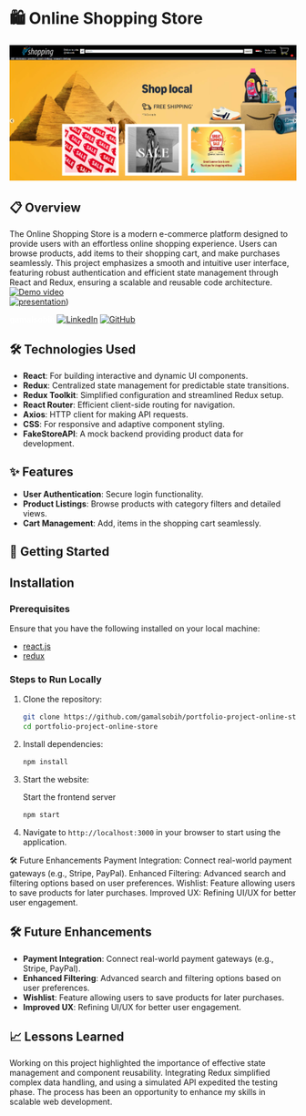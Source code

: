

# 🛍️ Online Shopping Store <br>


![hero image](/src/components/images/shopping.png)

## 📋 Overview
The Online Shopping Store is a modern e-commerce platform designed to provide users with an effortless online shopping experience. Users can browse products, add items to their shopping cart, and make purchases seamlessly. This project emphasizes a smooth and intuitive user interface, featuring robust authentication and efficient state management through React and Redux, ensuring a scalable and reusable code architecture.
[![Demo video]()](https://drive.google.com/file/d/1TiHM3Wsy4Uip37XBjiJEREmBR7oTVBMa/view?usp=sharing)<br/>
[![presentation]()](https://docs.google.com/presentation/d/1OD5Y6689GOq1OEMe-jSTzpuEyQI8bLlanvKAoSORlSQ/edit#slide=id.p))<br/>

<span style="color: white;">**gamalsobih**</span>
[![LinkedIn](https://img.icons8.com/color/16/000000/linkedin-circled.png)](https://www.linkedin.com/in/gamalsobih/)
[![GitHub](https://img.icons8.com/color/16/000000/github.png)](https://github.com/gamalsobih)<br/>

## 🛠️ Technologies Used
- **React**: For building interactive and dynamic UI components.
- **Redux**: Centralized state management for predictable state transitions.
- **Redux Toolkit**: Simplified configuration and streamlined Redux setup.
- **React Router**: Efficient client-side routing for navigation.
- **Axios**: HTTP client for making API requests.
- **CSS**: For responsive and adaptive component styling.
- **FakeStoreAPI**: A mock backend providing product data for development.

## ✨ Features
- **User  Authentication**: Secure login functionality.
- **Product Listings**: Browse products with category filters and detailed views.
- **Cart Management**: Add,  items in the shopping cart seamlessly.

## 🚀 Getting Started

## Installation

### Prerequisites

Ensure that you have the following installed on your local machine:

- [react.js](https://react.dev/) 
- [redux](https://redux.js.org/) 

### Steps to Run Locally

1.  Clone the repository:

    ```bash
    git clone https://github.com/gamalsobih/portfolio-project-online-store
    cd portfolio-project-online-store   
    ```

2.  Install dependencies:

    ```bash
    npm install
    ```


3.  Start the website:

    Start the frontend server

    ```bash
    npm start
    ```


4.  Navigate to `http://localhost:3000` in your browser to start using the application.

🛠️ Future Enhancements
Payment Integration: Connect real-world payment gateways (e.g., Stripe, PayPal).
Enhanced Filtering: Advanced search and filtering options based on user preferences.
Wishlist: Feature allowing users to save products for later purchases.
Improved UX: Refining UI/UX for better user engagement.
## 🛠️ Future Enhancements
- **Payment Integration**: Connect real-world payment gateways (e.g., Stripe, PayPal).
- **Enhanced Filtering**: Advanced search and filtering options based on user preferences.
- **Wishlist**: Feature allowing users to save products for later purchases.
- **Improved UX**: Refining UI/UX for better user engagement.


## 📈 Lessons Learned
Working on this project highlighted the importance of effective state management and component reusability. Integrating Redux simplified complex data handling, and using a simulated API expedited the testing phase. The process has been an opportunity to enhance my skills in scalable web development.
